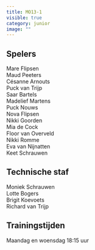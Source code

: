 ```yaml
---
title: MO13-1
visible: true
category: junior
image: ""
---
```

## Spelers

Mare Flipsen\
Maud Peeters\
C﻿ésanne Arnouts\
P﻿uck van Trijp\
S﻿aar Bartels\
M﻿adelief Martens\
P﻿uck Nouws\
N﻿ova Flipsen\
N﻿ikki Goorden\
M﻿ia de Cock\
F﻿loor van Overveld\
N﻿ikki Romme\
E﻿va van Nijnatten\
K﻿eet Schrauwen

## Technische staf

M﻿oniek Schrauwen\
L﻿otte Bogers\
B﻿rigit Koevoets\
R﻿ichard van Trijp

## Trainingstijden

Maandag en woensdag 18:15 uur